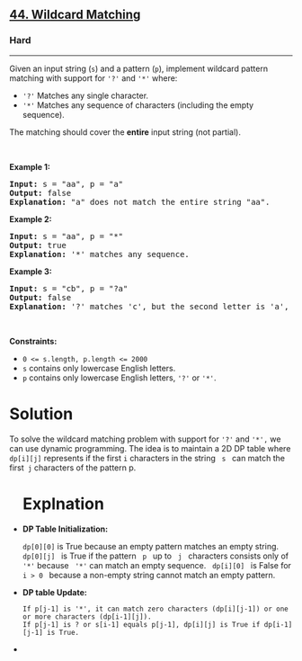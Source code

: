 <h2><a href="https://leetcode.com/problems/wildcard-matching">44. Wildcard Matching</a></h2><h3>Hard</h3><hr><p>Given an input string (<code>s</code>) and a pattern (<code>p</code>), implement wildcard pattern matching with support for <code>&#39;?&#39;</code> and <code>&#39;*&#39;</code> where:</p>

<ul>
	<li><code>&#39;?&#39;</code> Matches any single character.</li>
	<li><code>&#39;*&#39;</code> Matches any sequence of characters (including the empty sequence).</li>
</ul>

<p>The matching should cover the <strong>entire</strong> input string (not partial).</p>

<p>&nbsp;</p>
<p><strong class="example">Example 1:</strong></p>

<pre>
<strong>Input:</strong> s = &quot;aa&quot;, p = &quot;a&quot;
<strong>Output:</strong> false
<strong>Explanation:</strong> &quot;a&quot; does not match the entire string &quot;aa&quot;.
</pre>

<p><strong class="example">Example 2:</strong></p>

<pre>
<strong>Input:</strong> s = &quot;aa&quot;, p = &quot;*&quot;
<strong>Output:</strong> true
<strong>Explanation:</strong>&nbsp;&#39;*&#39; matches any sequence.
</pre>

<p><strong class="example">Example 3:</strong></p>

<pre>
<strong>Input:</strong> s = &quot;cb&quot;, p = &quot;?a&quot;
<strong>Output:</strong> false
<strong>Explanation:</strong>&nbsp;&#39;?&#39; matches &#39;c&#39;, but the second letter is &#39;a&#39;, which does not match &#39;b&#39;.
</pre>

<p>&nbsp;</p>
<p><strong>Constraints:</strong></p>

<ul>
	<li><code>0 &lt;= s.length, p.length &lt;= 2000</code></li>
	<li><code>s</code> contains only lowercase English letters.</li>
	<li><code>p</code> contains only lowercase English letters, <code>&#39;?&#39;</code> or <code>&#39;*&#39;</code>.</li>
</ul>

<h1> Solution </h1>
<p>To solve the wildcard matching problem with support for <code>'?'</code> and <code>'*',</code> we can use dynamic programming. The idea is to maintain a 2D DP table where <code>dp[i][j]</code> represents if the first <code>i</code> characters in the string <code> s </code> can match the first<code> j</code> characters of the pattern p.</p>

<ul> <h1>Explnation</h1>
	<li><b>DP Table Initialization:</b> <p><code>dp[0][0]</code> is True because an empty pattern matches an empty string.
<code> dp[0][j] </code> is True if the pattern <code> p </code> up to <code> j </code> characters consists only of <code> '*'</code> because <code> '*'</code> can match an empty sequence.
<code> dp[i][0] </code> is False for <code> i > 0 </code> because a non-empty string cannot match an empty pattern.</p></li>
	<li><b>DP table Update:</b> <p><code>If p[j-1] is '*', it can match zero characters (dp[i][j-1]) or one or more characters (dp[i-1][j]).
If p[j-1] is ? or s[i-1] equals p[j-1], dp[i][j] is True if dp[i-1][j-1] is True.</code></p></li>
	<li></li>
</ul>
